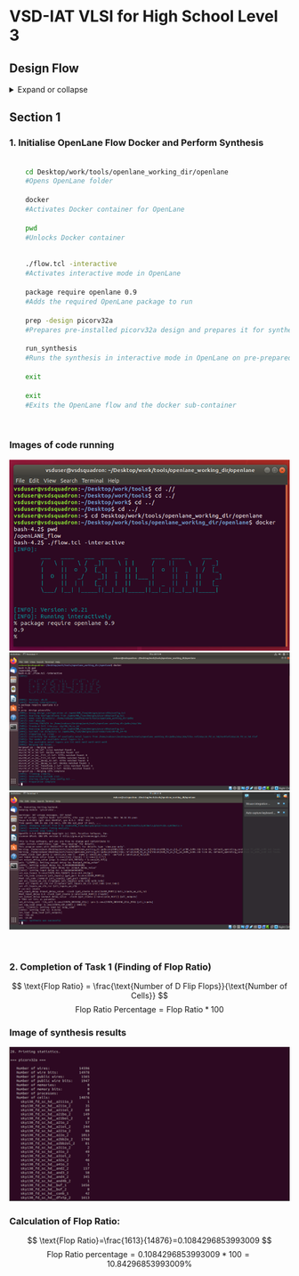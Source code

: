 # VSD-IAT VLSI for High School Level 3
## Design Flow
<details>
<summary>Expand or collapse</summary>

### Understanding Embedded Boards and Chip Structure
- In embedded boards, what appears as the chip is actually its package, which acts as a protective layer.  
- The actual silicon chip is placed inside the package, typically at its center.  
- Wire bonding is used to connect the chip to the package, creating electrical pathways.  

### Internal Structure of a Chip  
- Pads facilitate communication between the chip and the external world.  
- The core is the central area within the pads, where digital logic is implemented.  
- The die consists of both the core and pads, serving as the fundamental unit in semiconductor manufacturing.  

### Semiconductor Manufacturing & Foundries  
- Foundries are facilities where semiconductor chips are fabricated.  
- Foundry IPs (Intellectual Properties) are specialized design elements created for a specific manufacturing process.  
- Macros refer to reusable digital logic blocks within a design.  

### Instruction Set Architecture (ISA) & Program Execution  
- A C program targeting specific hardware undergoes multiple processing stages.  
- It is first compiled into assembly language, aligning with a specific ISA (e.g., RISC-V).  
- Assembly code is then translated into machine code (binary format of 0s and 1s).  
- This machine code is executed by hardware following a standard RTL to GDSII flow.  

### Software-Hardware Interaction  
- System software translates application programs into binary instructions.  
- Key system software components include:  
  - Operating System (OS): Generates functional outputs in C, C++, Java, etc.  
  - Compiler: Converts these outputs into architecture-specific instructions.  
  - Assembler: Translates instructions into binary machine code.  
- The final binary code is processed by the hardware for execution.  

### Hardware Design & Implementation  
- Register Transfer Level (RTL): Describes hardware behavior using HDLs (e.g., Verilog, VHDL).  
- Synthesis: Converts RTL into a gate-level netlist composed of standard logic gates.  
- The netlist is fabricated into a physical chip through semiconductor manufacturing. 

### Open-Source ASIC Design & Evolution  
- Key enablers for open-source ASIC development:  
  - RTL designs (digital logic descriptions).  
  - EDA tools (Electronic Design Automation software).  
  - PDK data (Process Design Kits for fabrication).  
- Early IC manufacturing was restricted to a few companies (e.g., Intel, TI).  
- In 1979, Lynn Conway & Carver Mead introduced structured VLSI design, leading to the rise of:  
  - Fabless companies (design-only firms).  
  - Pure play fabs (fabrication-only firms).  
- Process Design Kits (PDKs) provide manufacturing specifications but were historically locked under NDAs.  
- In 2020, Google & SkyWater released the first open-source PDK for the 130nm process.  

### ASIC Design Flow  
- ASIC implementation requires multiple EDA tools and methodologies.  
- ASIC Flow: A software-driven approach integrating various tools to execute design steps.  

### OpenLANE ASIC Design Flow  
- Converts RTL code into GDSII format, required for chip fabrication.  
- Synthesis transforms RTL descriptions into circuits composed of Standard Cell Libraries (SCLs).  
- The result is a Gate-Level Netlist, functionally identical to the RTL.  

### Standard Cells & Their Views  
- Standard cells have regular layouts and multiple representations:  
  - Liberty view: Electrical properties.  
  - HDL model: Behavioral description.  
  - SPICE/CDL views: Circuit-level details.  
  - GDSII view: Detailed physical layout.  
  - LEF view: Abstract representation.  

### Chip & Macro Floor Planning  
- Chip floor planning defines component placement on the chip.  
- Macro floor planning arranges larger blocks (e.g., memory, logic units).  

### Power Planning  
- Uses upper metal layers for power distribution due to lower resistance.  
- Ensures electromigration & IR drop issues are minimized.  

### Placement Process  
- Global placement: Provides approximate locations for components.  
- Detailed placement: Refines positions to ensure legal (non-overlapping) placement.  

### Clock Tree Synthesis (CTS)  
- Distributes the clock signal across the design.  
- Minimizes clock skew (timing variations across the chip).  

### Finalization & Verification  
- Sign-Off Checks ensure design correctness before fabrication:  
  - DRC (Design Rule Checking): Verifies fabrication constraints.  
  - LVS (Layout vs Schematic): Confirms layout matches the netlist.  
  - STA (Static Timing Analysis): Ensures correct timing operation.
</details>

## Section 1

### 1. Initialise OpenLane Flow Docker and Perform Synthesis
```bash

    cd Desktop/work/tools/openlane_working_dir/openlane
    #Opens OpenLane folder

    docker
    #Activates Docker container for OpenLane

    pwd
    #Unlocks Docker container

```
    
```bash

    ./flow.tcl -interactive
    #Activates interactive mode in OpenLane

    package require openlane 0.9
    #Adds the required OpenLane package to run

    prep -design picorv32a
    #Prepares pre-installed picorv32a design and prepares it for synthesis

    run_synthesis
    #Runs the synthesis in interactive mode in OpenLane on pre-prepared design and returns design statistics on completion

    exit

    exit
    #Exits the OpenLane flow and the docker sub-container
```

&nbsp;
### Images of code running

![](sources/image.png)
![](sources/image2.png)
![](sources/image3.png)

&nbsp;

### 2. Completion of Task 1 (Finding of Flop Ratio)
$$
    \text{Flop Ratio} = \frac{\text{Number of D Flip Flops}}{\text{Number of Cells}}
$$
$$
    \text{Flop Ratio Percentage} = \text{Flop Ratio} * 100
$$
### Image of synthesis results
![](sources/image4.png)

### Calculation of Flop Ratio:
$$
    \text{Flop Ratio}=\frac{1613}{14876}=0.1084296853993009
$$
$$
    \text{Flop Ratio percentage}=0.1084296853993009*100=10.84296853993009\%
$$
